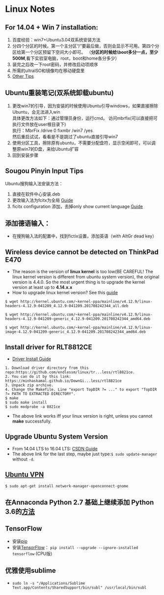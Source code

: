# Linux Notes
## For 14.04 + Win 7 installation:
1. 百度经验：win7+Ubuntu3.04双系统安装方法
2. 分四个分区的时候。第一个主分区“/”要最后做，否则会显示不可用。第四个分区给第一个分区预留下空间大小即可。 （**分区的时候给\boot多分一点，至少500M**,看下实验室电脑，root，boot和home各分多少）
3. 装完之后改一下root密码，并修改启动项顺序
4. 所需的ultraISO和镜像均在移动硬盘里
5. [Other Tips](http://blog.csdn.net/fuchaosz/article/details/51882935)  

## Ubuntu重装笔记(双系统卸载ubuntu)
1. 更改win7的引导，因为安装的时候使用Ubuntu引导windows，如果直接擦除Ubuntu，会无法进入win  
具体更改方法如下：通过管理员身份，运行cmd。 访问mbrfix(可以直接把可执行文件放在user根目录下)  
执行：MbrFix /drive 0 fixmbr /win7 /yes  
然后重启试试，看看是不是跳过了ubuntu直接引导win7  
2. 使用分区工具，擦除原有ubuntu，不需要分配盘符，显示空闲即可，可以调整原win7的D盘，来给Ubuntu扩容  
3. 回到安装步骤  

## Sougou Pinyin Input Tips
Ubuntu搜狗输入法安装方法：
1. 直接在软件中心安装.deb 
2. 更改输入法为fcitx为全局 [Guide](http://blog.csdn.net/tao_627/article/details/24119037)
3. ficitx configuration 添加，去掉only show current language [Guide](http://jingyan.baidu.com/article/54b6b9c0eedd252d583b4714.html)

## 添加德语输入：
- 在搜狗输入法的配置中，找到fictix设置，添加英语（with AltGr dead key）

## Wireless device cannot be detected on ThinkPad E470
- The reason is the version of **linux kernel** is too low(BE CAREFUL! The linux kernel version is different from ubuntu system version), the original version is 4.4.0. So the most urgent thing is to upgrade the kernel version at least up to **4.14.x.x**
- How to upgrade linux kernel version? See this [guide](http://blog.csdn.net/csdn_duomaomao/article/details/77668946)
```
$ wget http://kernel.ubuntu.com/~kernel-ppa/mainline/v4.12.9/linux-headers-4.12.9-041209_4.12.9-041209.201708242344_all.deb

$ wget http://kernel.ubuntu.com/~kernel-ppa/mainline/v4.12.9/linux-headers-4.12.9-041209-generic_4.12.9-041209.201708242344_amd64.deb

$ wget http://kernel.ubuntu.com/~kernel-ppa/mainline/v4.12.9/linux-image-4.12.9-041209-generic_4.12.9-041209.201708242344_amd64.deb
```


## Install driver for RLT8812CE
- [Driver Install Guide](https://ubuntuforums.org/showthread.php?t=2371149&page=3)

```
1. Download driver directory from this repo:https://github.com/endlessm/linux/tr...less/rtl8821ce. 
2. You can do it by this link: https://minhaskamal.github.io/DownGi...less/rtl8821ce
3. Unpack zip archive.
4. Change the Makefile. Line "export TopDIR ?= ..." to export "TopDIR ?= PATH TO EXTRACTED DIRECTORY".
$ make
$ sudo make install
$ sudo modprobe -a 8821ce
```
    
- The above link works iff your linux version is right, unless you cannot **make** successfully.


## Upgrade Ubuntu System Version
- From 14.04 LTS to 16.04 LTS: [CSDN Guide](http://blog.csdn.net/chszs/article/details/51236572)
- The above link for the last step, maybe just type:```$ sudo update-manager``` without ```-d```.

## [Ubuntu VPN](https://www.cnblogs.com/LinkT/p/6087634.html)
```
$ sudo apt-get install network-manager-openconnect-gnome
```

## 在Annaconda Python 2.7 基础上继续添加 Python 3.6的[方法](https://conda.io/docs/user-guide/tasks/manage-python.html)

## TensorFlow 
- 安装[pip](https://pip.pypa.io/en/latest/installing/#id7)
- 安装[TensorFlow](https://zhuanlan.zhihu.com/p/24055668)： `pip install --upgrade --ignore-installed tensorflow` (CPU版)

## 优雅使用sublime
- `sudo ln -s "/Applications/Sublime Text.app/Contents/SharedSupport/bin/subl" /usr/local/bin/subl`  
